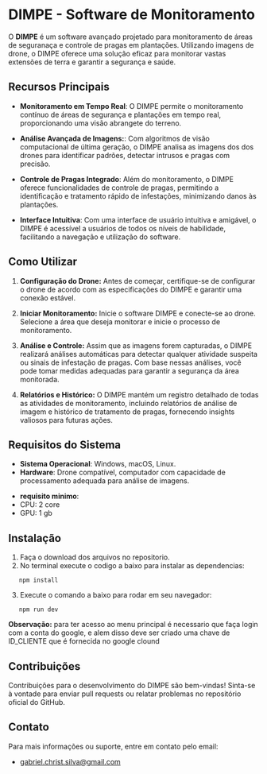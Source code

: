 # DIMPE - Software de Monitoramento

O **DIMPE** é um software avançado projetado para monitoramento de áreas de seguranaça e controle de pragas em plantações. Utilizando imagens de drone, o DIMPE oferece uma solução eficaz para monitorar vastas extensões de terra e garantir a segurança e saúde. 

## Recursos Principais

* **Monitoramento em Tempo Real**: O DIMPE permite o monitoramento contínuo de áreas de segurança e plantações em tempo real, proporcionando uma visão abrangete do terreno.
* **Análise Avançada de Imagens:**: Com algoritmos de visão computacional de última geração, o DIMPE analisa as imagens dos dos drones para identificar padrões, detectar intrusos e pragas com precisão.

* **Controle de Pragas Integrado**:  Além do monitoramento, o DIMPE oferece funcionalidades de controle de pragas, permitindo a identificação e tratamento rápido de infestações, minimizando danos às plantações.

* **Interface Intuitiva**: Com uma interface de usuário intuitiva e amigável, o DIMPE é acessível a usuários de todos os níveis de habilidade, facilitando a navegação e utilização do software.

## Como Utilizar

1. **Configuração do Drone:** Antes de começar, certifique-se de configurar o drone de acordo com as especificações do DIMPE e garantir uma conexão estável.

2. **Iniciar Monitoramento:** Inicie o software DIMPE e conecte-se ao drone. Selecione a área que deseja monitorar e inicie o processo de monitoramento.

3. **Análise e Controle:** Assim que as imagens forem capturadas, o DIMPE realizará análises automáticas para detectar qualquer atividade suspeita ou sinais de infestação de pragas. Com base nessas análises, você pode tomar medidas adequadas para garantir a segurança da área monitorada.

4. **Relatórios e Histórico:** O DIMPE mantém um registro detalhado de todas as atividades de monitoramento, incluindo relatórios de análise de imagem e histórico de tratamento de pragas, fornecendo insights valiosos para futuras ações.

## Requisitos do Sistema

- **Sistema Operacional**: Windows, macOS, Linux.
- **Hardware**: Drone compatível, computador com capacidade de processamento adequada para análise de imagens.
* **requisito minimo**:
* CPU: 2 core
* GPU: 1 gb

## Instalação

1. Faça o download dos arquivos no repositorio.
2. No terminal execute o codigo a baixo para instalar as dependencias:

```shell
   npm install
```
3. Execute o comando a baixo para rodar em seu navegador:

```shell
   npm run dev
```
**Observação:** para ter acesso ao menu principal é necessario que faça login com a conta do google, e alem disso deve ser criado uma chave de ID_CLIENTE que é fornecida no google clound

## Contribuições

Contribuições para o desenvolvimento do DIMPE são bem-vindas! Sinta-se à vontade para enviar pull requests ou relatar problemas no repositório oficial do GitHub.

## Contato
Para mais informações ou suporte, entre em contato pelo email:

* gabriel.christ.silva@gmail.com

